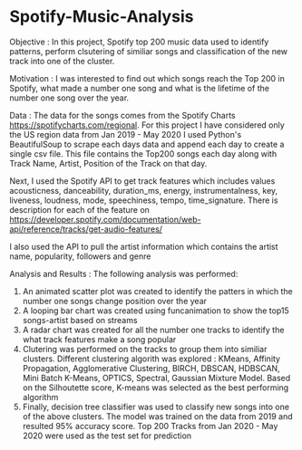 # Spotify-Music-Analysis
Objective : In this project, Spotify top 200 music data used to identify patterns, perform clsutering of similiar songs and classification of the new track into one of the cluster.

Motivation : I was interested to find out which songs reach the Top 200 in Spotify, what made a number one song and what is the lifetime of the number one song over the year.

Data : The data for the songs comes from the Spotify Charts https://spotifycharts.com/regional. For this project I have considered only the US region data from Jan 2019 - May 2020
I used Python's BeautifulSoup to scrape each days data and append each day to create a single csv file. This file contains the Top200 songs each day along with Track Name, Artist, 
Position of the Track on that day.

Next, I used the Spotify API to get track features which includes values acousticness, danceability, duration_ms, energy, instrumentalness, key, liveness, loudness, mode,	speechiness, tempo, time_signature. There is  description for each of the feature on https://developer.spotify.com/documentation/web-api/reference/tracks/get-audio-features/

I also used the API to pull the artist information which contains the artist name, popularity, followers and genre

Analysis and Results : The following analysis was performed:

1. An animated scatter plot was created to identify the patters in which the number one songs change position over the year
2. A looping bar chart was created using funcanimation to show the top15 songs-artist based on streams 
3. A radar chart was created for all the number one tracks to identify the what track features make a song popular
4. Clutering was performed on the tracks to group them into similiar clusters. Different clustering algorith was explored : KMeans, Affinity Propagation, 
Agglomerative Clustering, BIRCH, DBSCAN, HDBSCAN, Mini Batch K-Means, OPTICS, Spectral, Gaussian Mixture Model. Based on the Silhoutette score, K-means was selected as the best
performing algorithm
5. Finally, decision tree classifier was used to classify new songs into one of the above clusters. The model was trained on the data from 2019 and resulted 95% accuracy score.
Top 200 Tracks from Jan 2020 - May 2020 were used as the test set for prediction







